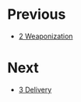 # Previous

- [2 Weaponization](https://github.com/0xsyr0/Red-Team-Playbooks/blob/master/2-Weaponization/2-Weaponization.md)

# Next

- [3 Delivery](https://github.com/0xsyr0/Red-Team-Playbooks/blob/master/3-Delivery/3-Delivery.md)
